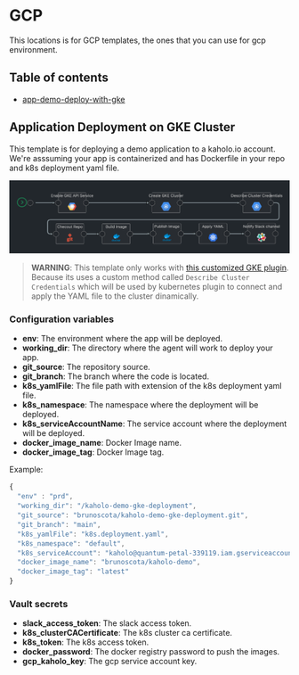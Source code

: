 # GCP

This locations is for GCP templates, the ones that you can use for gcp environment.

## Table of contents

* [app-demo-deploy-with-gke](#app-demo-deploy)

## Application Deployment on GKE Cluster

This template is for deploying a demo application to a kaholo.io account. We're asssuming your app is containerized and has Dockerfile in your repo and k8s deployment yaml file.

![app-demo-deploy-gke](../images/app-demo-deploy-gke.png)

> **WARNING**: This template only works with [this customized GKE plugin](https://github.com/brunoscota/kaholo-plugin-google-cloud-kubernetes-engine). Because its uses a custom method called `Describe Cluster Credentials` which will be used by kubernetes plugin to connect and apply the YAML file to the cluster dinamically.

### Configuration variables

* **env**: The environment where the app will be deployed.
* **working_dir**: The directory where the agent will work to deploy your app.
* **git_source**: The repository source.
* **git_branch**: The branch where the code is located.
* **k8s_yamlFile**: The file path with extension of the k8s deployment yaml file.
* **k8s_namespace**: The namespace where the deployment will be deployed.
* **k8s_serviceAccountName**: The service account where the deployment will be deployed.
* **docker_image_name**: Docker Image name.
* **docker_image_tag**: Docker Image tag.

Example:

```javascript
{
  "env" : "prd",
  "working_dir": "/kaholo-demo-gke-deployment",
  "git_source": "brunoscota/kaholo-demo-gke-deployment.git",
  "git_branch": "main",
  "k8s_yamlFile": "k8s.deployment.yaml",
  "k8s_namespace": "default",
  "k8s_serviceAccount": "kaholo@quantum-petal-339119.iam.gserviceaccount.com",
  "docker_image_name": "brunoscota/kaholo-demo",
  "docker_image_tag": "latest"
}
```

### Vault secrets

* **slack_access_token**: The slack access token.
* **k8s_clusterCACertificate**: The k8s cluster ca certificate.
* **k8s_token**: The k8s access token.
* **docker_password**: The docker registry password to push the images.
* **gcp_kaholo_key**: The gcp service account key.
